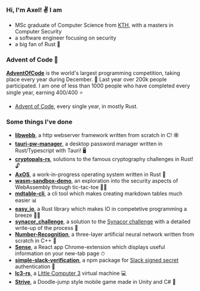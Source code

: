 ### Hi, I'm Axel! ✌️ I am
- MSc graduate of Computer Science from [KTH](https://www.kth.se/en), with a masters in Computer Security
- a software engineer focusing on security
- a big fan of Rust 🦀

### Advent of Code 🎄
[**AdventOfCode**](https://adventofcode.com/) is the world's largest programming competition, taking place every year during December. 🎄 Last year over 200k people participated. I am one of less than 1000 people who have completed every single year, earning 400/400 :star:
- [Advent of Code](https://github.com/AxlLind/AdventOfCode), every single year, in mostly Rust.

### Some things I've done
- [**libwebb**](https://github.com/AxlLind/libwebb), a http webserver framework written from scratch in C! 🕸️
- [**tauri-pw-manager**](https://github.com/AxlLind/tauri-pw-manager), a desktop password manager written in Rust/Typescript with Tauri! 🖥️
- [**cryptopals-rs**](https://github.com/AxlLind/cryptopals-rs), solutions to the famous cryptography challenges in Rust! 🔓
- [**AxOS**](https://github.com/AxlLind/AxOS), a work-in-progress operating system written in Rust 🦀
- [**wasm-sandbox-demo**](https://github.com/AxlLind/wasm-sandbox-demo), an exploration into the security aspects of WebAssembly through tic-tac-toe 🕵️‍♀️
- [**mdtable-cli**](https://github.com/AxlLind/mdtable-cli), a cli tool which makes creating markdown tables much easier 📊
- [**easy_io**](https://github.com/AxlLind/easy_io), a Rust library which makes IO in competetive programming a breeze 🏃‍♀️
- [**synacor_challenge**](https://github.com/AxlLind/synacor_challenge), a solution to the [Synacor challenge](https://challenge.synacor.com/) with a detailed write-up of the process 🍻
- [**Number-Recognition**](https://github.com/AxlLind/Number-Recognition), a three-layer artificial neural network written from scratch in C++ 🤖
- [**Sense**](https://github.com/AxlLind/Sense), a React app Chrome-extension which displays useful information on your new-tab page ⏱
- [**simple-slack-verification**](https://github.com/AxlLind/simple-slack-verification), a npm package for [Slack signed secret](https://api.slack.com/authentication/verifying-requests-from-slack) authentication 🔐
- [**lc3-rs**](https://github.com/AxlLind/lc3-rs), a [Little Computer 3](https://en.wikipedia.org/wiki/Little_Computer_3) virtual machine 💻
- [**Strive**](https://github.com/AxlLind/Strive), a Doodle-jump style mobile game made in Unity and C# 📱
